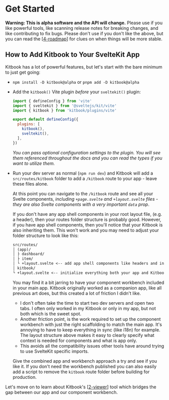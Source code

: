 # Get Started

**Warning: This is alpha software and the API will change.** Please use if you like powerful tools, like scanning release notes for breaking changes, and like contributing to fix bugs. Please don't use if you don't like the above, but you can read the [[4-roadmap]] for clues on when things will be more stable.

## How to Add Kitbook to Your SvelteKit App

Kitbook has a lot of powerful features, but let's start with the bare minimum to just get going:

- `npm install -D kitbook@alpha` or `pnpm add -D kitbook@alpha`

- Add the `kitbook()` Vite plugin *before* your `sveltekit()` plugin:
	```js twoslash title="vite.config.js" {3,7}
	import { defineConfig } from 'vite'
	import { sveltekit } from '@sveltejs/kit/vite'
	import { kitbook } from 'kitbook/plugins/vite'

	export default defineConfig({
	  plugins: [
	    kitbook(),
	    sveltekit(),
	  ],
	})
	```

	*You can pass optional configuration settings to the plugin. You will see them referenced throughout the docs and you can read the types if you want to utilize them.*

- Run your dev server as normal (`npm run dev`) and Kitbook will add a `src/routes/kitbook` folder to add a `/kitbook` route to your app - leave these files alone. 

	At this point you can navigate to the `/kitbook` route and see all your Svelte components, *including `+page.svelte` and `+layout.svelte` files - they are also Svelte components with a very important `data` prop*.

	If you don't have any app shell components in your root layout file, (e.g. a header), then your routes folder structure is probably good. However, if you have app shell components, then you'll notice that your Kitbook is also inheriting them. This won't work and you may need to adjust your folder structure to look like this:

	```txt {2,6}
	src/routes/
	│ (app)/
	│ ├ dashboard/
	│ ├ item/
	│ └ +layout.svelte <-- add app shell components like headers and initialize app only items, like db connections (refers to all layout files like +layout.ts)
	│ kitbook/
	└ +layout.svelte <-- initialize everything both your app and Kitbook need, like i18n 
	```

	You may find it a bit jarring to have your component workbench included in your main app. Kitbook originally worked as a companion app, like all previous art does, but this created a lot of friction I didn't like. 
	- I don't often take the time to start two dev servers and open two tabs. I often only worked in my Kitbook or only in my app, but not both which is the sweet spot. 
	- Another friction point, is the work required to set up the component workbench with just the right scaffolding to match the main app. It's annoying to have to keep everything in sync (like i18n) for example. The layout structure above makes it easy to clearly specify what context is needed for components and what is app only. 
	- This avoids all the compatibility issues other tools have around trying to use SvelteKit specific imports. 
  
	Give the combined app and workbench approach a try and see if you like it. If you don't need the workbench published you can also easily add a script to remove the `kitbook` route folder before building for production.
 
Let's move on to learn about Kitbook's [[2-viewer]] tool which bridges the gap between our app and our component workbench. 

[//begin]: # "Autogenerated link references for markdown compatibility"
[4-roadmap]: 9-maintainer-notes/4-roadmap.md "Roadmap"
[2-viewer]: 2-viewer.md "Viewer"
[//end]: # "Autogenerated link references"